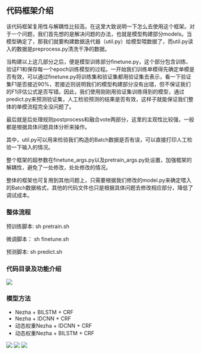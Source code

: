## 代码框架介绍
该代码框架复用性与解耦性比较高。在这里大致说明一下怎么去使用这个框架。对于一个问题，我们首先想的是解决问题的办法，也就是模型构建部分models。当模型确定了，那我们就要构建数据迭代器（util.py）给模型喂数据了，而util.py读入的数据是preprocess.py清洗干净的数据。

当构建以上这几部分之后，便是模型训练部分finetune.py，这个部分包含训练、验证F1和保存每一个epoch训练模型的过程。一开始我们训练单模得先确定单模是否有效，可以通过finetune.py将训练集和验证集都用验证集去表示，看一下验证集F1是否接近90%，若接近则说明我们的模型构建部分没有出错，但不保证我们的F1评估公式是否写错。因此，我们使用刚刚用验证集训练得到的模型，通过predict.py来预测验证集，人工检验预测的结果是否有效，这样子就能保证我们整体的单模流程完全没问题了。

最后就是后处理规则postprocess和融合vote两部分，这里的主观性比较强，一般都是根据具体问题具体分析来操作。

其中，util.py可以用来检验我们构造的Batch数据是否有误，可以直接打印人工检验一下输入的情况。

整个框架的超参数在finetune_args.py以及pretrain_args.py处设置，加强框架的解耦性，避免了一处修改，处处修改的情况。

整体的框架也可复用到其他问题上，只需要根据我们修改的model.py来确定喂入的Batch数据格式，其他的代码文件也只是根据具体问题去修改相应部分，降低了调试成本。

### 整体流程
预训练脚本:
sh pretrain.sh

微调脚本：
sh finetune.sh

预测脚本:
sh predict.sh

### 代码目录及功能介绍
![](https://github.com/yangyang678/text_classification_pytorch/blob/master/__pycache__/code_structure.png)

### 模型方法
* Nezha + BILSTM + CRF
* Nezha + IDCNN + CRF
* 动态权重Nezha + IDCNN + CRF
* 动态权重Nezha + BILSTM + CRF

![](https://github.com/yangyang678/text_classification_pytorch/blob/master/__pycache__/BILSTM.png?raw=true)
![](https://github.com/yangyang678/text_classification_pytorch/blob/master/__pycache__/IDCNN.png)
![](https://github.com/yangyang678/text_classification_pytorch/blob/master/__pycache__/%E5%8A%A8%E6%80%81%E6%9D%83%E9%87%8D%E8%9E%8D%E5%90%88.png)


